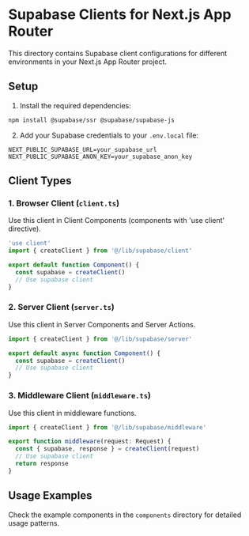 # Supabase Clients for Next.js App Router

This directory contains Supabase client configurations for different environments in your Next.js App Router project.

## Setup

1. Install the required dependencies:
```bash
npm install @supabase/ssr @supabase/supabase-js
```

2. Add your Supabase credentials to your `.env.local` file:
```env
NEXT_PUBLIC_SUPABASE_URL=your_supabase_url
NEXT_PUBLIC_SUPABASE_ANON_KEY=your_supabase_anon_key
```

## Client Types

### 1. Browser Client (`client.ts`)
Use this client in Client Components (components with 'use client' directive).

```typescript
'use client'
import { createClient } from '@/lib/supabase/client'

export default function Component() {
  const supabase = createClient()
  // Use supabase client
}
```

### 2. Server Client (`server.ts`)
Use this client in Server Components and Server Actions.

```typescript
import { createClient } from '@/lib/supabase/server'

export default async function Component() {
  const supabase = createClient()
  // Use supabase client
}
```

### 3. Middleware Client (`middleware.ts`)
Use this client in middleware functions.

```typescript
import { createClient } from '@/lib/supabase/middleware'

export function middleware(request: Request) {
  const { supabase, response } = createClient(request)
  // Use supabase client
  return response
}
```

## Usage Examples

Check the example components in the `components` directory for detailed usage patterns.